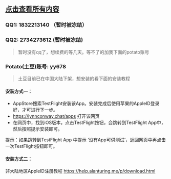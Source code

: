 ## [点击查看所有内容](https://github.com/yangPojie/1/blob/master/README.md)

### QQ1: 1832213140 （暂时被冻结）
### QQ2: 2734273612  (暂时被冻结)

> 暂时没有qq了，想续费的等几天。等不了的加我下面的potato账号

### Potato(土豆)账号: yy678

> 土豆目前已在中国大陆下架，想安装的看下面的安装教程

#### 安装方式一：
* AppStore搜索TestFlight安装该App。安装完成后使用苹果的AppleID登录好，才可进行下一步。
* https://lynnconway.chat/apps 打开该网页
* 在网页中，找到iOS版本，点击TestFlight按钮，会跳转到TestFlight App中，然后按照提示安装即可。

提示：如果跳转到TestFlight App 中提示 ‘没有App可供测试’，返回网页中再点击一次TestFlight按钮即可。

#### 安装方式二：
非大陆地区AppleID注册教程 https://help.alanturing.me/p/download.html
